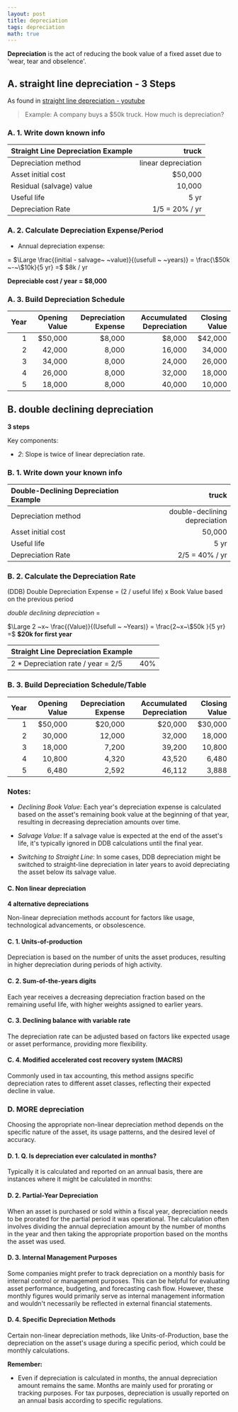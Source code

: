 ```yaml
---
layout: post
title: depreciation
tags: depreciation
math: true
---
```


**Depreciation** is the act of reducing the book value of a fixed asset due to 'wear, tear and obselence'.

## A. straight line depreciation - 3 Steps

As found in [straight line depreciation - youtube](https://www.youtube.com/watch?v=iruD9KTNnNc)

> Example:
> A company buys a $50k truck. How much is depreciation?

### A. 1. Write down known info

| Straight Line Depreciation Example |truck|
|:-----------------------------------|-:|
| Depreciation method | linear depreciation |
| Asset initial cost | $50,000 |
| Residual (salvage) value | 10,000 |
| Useful life | 5 yr |
| Depreciation Rate | 1/5 = 20% / yr |


### A. 2. Calculate Depreciation Expense/Period

- Annual depreciation expense:

= $\Large \frac{(initial - salvage~ ~value)}{(usefull ~ ~years)} = \frac{\$50k ~-~\$10k}{5 yr} =$ \$8k / yr

**Depreciable cost / year = $8,000**


### A. 3. Build Depreciation Schedule

| Year | Opening Value | Depreciation Expense | Accumulated Depreciation | Closing Value |
|---:|--------:|-------:|-------:|--------:|
| 1  | $50,000 | $8,000 | $8,000 | $42,000 |
| 2  |  42,000 |  8,000 | 16,000 |  34,000 |
| 3  |  34,000 |  8,000 | 24,000 |  26,000 |
| 4  |  26,000 |  8,000 | 32,000 |  18,000 |
| 5  |  18,000 |  8,000 | 40,000 |  10,000 |


## B. double declining depreciation

**3 steps**

Key components:

- *2*: Slope is twice of linear depreciation rate.

### B. 1. Write down your known info

| Double-Declining Depreciation Example |truck|
| :--- |-----: |
| Depreciation method | double-declining depreciation   |
| Asset initial cost | 50,000 |
| Useful life | 5 yr |
| Depreciation Rate | 2/5 = 40% / yr |


### B. 2. Calculate the Depreciation Rate

(DDB) Double Depreciation Expense = (2 / useful life) x Book Value based on the previous period

*double declining depreciation* =   

$\Large 2 ~x~ \frac{(Value)}{(Usefull ~ ~Years)} = \frac{2~x~\$50k }{5 yr} =$ **\$20k for first year**


| Straight Line Depreciation Example ||
|:--|-----:|
| 2 * Depreciation rate / year = 2/5 | 40% |


### B. 3. Build Depreciation Schedule/Table

| Year | Opening Value | Depreciation Expense | Accumulated Depreciation | Closing Value |
|---:|--------:|--------:|--------:|--------:|
| 1  | $50,000 | $20,000 | $20,000 | $30,000 |
| 2  |  30,000 |  12,000 |  32,000 |  18,000 |
| 3  |  18,000 |   7,200 |  39,200 |  10,800 |
| 4  |  10,800 |   4,320 |  43,520 |   6,480 |
| 5  |   6,480 |   2,592 |  46,112 |   3,888 |

### Notes:

- *Declining Book Value*: Each year's depreciation expense is calculated based on the asset's remaining book value at the beginning of that year, resulting in decreasing depreciation amounts over time.   

- *Salvage Value*: If a salvage value is expected at the end of the asset's life, it's typically ignored in DDB calculations until the final year.  

- *Switching to Straight Line*: In some cases, DDB depreciation might be switched to straight-line depreciation in later years to avoid depreciating the asset below its salvage value.


#### C. Non linear depreciation


**4 alternative depreciations**

Non-linear depreciation methods account for factors like usage, technological advancements, or obsolescence. 


#### C. 1. Units-of-production

Depreciation is based on the number of units the asset produces, resulting in higher depreciation during periods of high activity.

#### C. 2. Sum-of-the-years digits

Each year receives a decreasing depreciation fraction based on the remaining useful life, with higher weights assigned to earlier years.

#### C. 3. Declining balance with variable rate

The depreciation rate can be adjusted based on factors like expected usage or asset performance, providing more flexibility.

#### C. 4. Modified accelerated cost recovery system (MACRS)

Commonly used in tax accounting, this method assigns specific depreciation rates to different asset classes, reflecting their expected decline in value.


### D. MORE depreciation

Choosing the appropriate non-linear depreciation method depends on the specific nature of the asset, its usage patterns, and the desired level of accuracy.

#### D. 1. Q. Is depreciation ever calculated in months?

Typically it is calculated and reported on an annual basis, there are instances where it might be calculated in months:

#### D. 2. Partial-Year Depreciation

When an asset is purchased or sold within a fiscal year, depreciation needs to be prorated for the partial period it was operational. The calculation often involves dividing the annual depreciation amount by the number of months in the year and then taking the appropriate proportion based on the months the asset was used.

#### D. 3. Internal Management Purposes

Some companies might prefer to track depreciation on a monthly basis for internal control or management purposes. This can be helpful for evaluating asset performance, budgeting, and forecasting cash flow. However, these monthly figures would primarily serve as internal management information and wouldn't necessarily be reflected in external financial statements.

#### D. 4. Specific Depreciation Methods

Certain non-linear depreciation methods, like Units-of-Production, base the depreciation on the asset's usage during a specific period, which could be monthly calculations.

**Remember:**

- Even if depreciation is calculated in months, the annual depreciation amount remains the same. Months are mainly used for prorating or tracking purposes. For tax purposes, depreciation is usually reported on an annual basis according to specific regulations.
